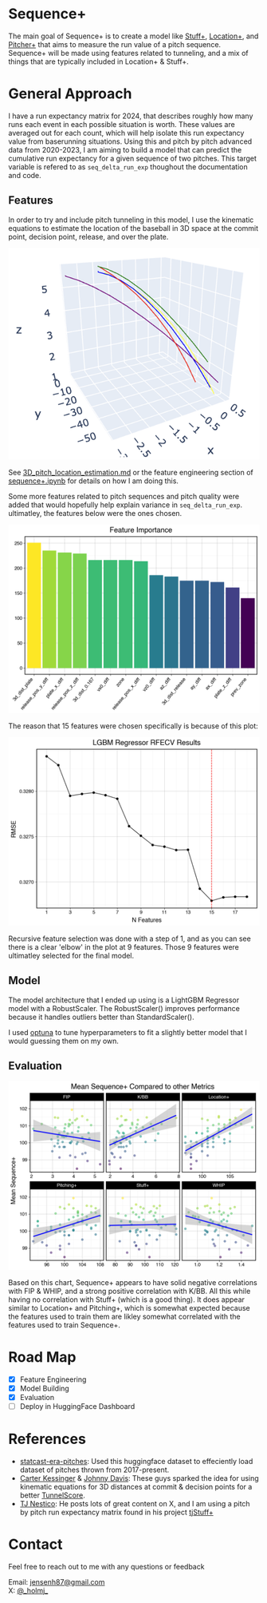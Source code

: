# Sequence+

The main goal of Sequence+ is to create a model like [Stuff+](https://www.google.com/search?client=safari&rls=en&q=stuff%2B&ie=UTF-8&oe=UTF-8), [Location+](https://www.google.com/search?client=safari&rls=en&q=stuff%2B&ie=UTF-8&oe=UTF-8), and [Pitcher+](https://www.google.com/search?client=safari&rls=en&q=stuff%2B&ie=UTF-8&oe=UTF-8) that aims to measure the run value of a pitch sequence. Sequence+ will be made using features related to tunneling, and a mix of things that are typically included in Location+ & Stuff+.

# General Approach

I have a run expectancy matrix for 2024, that describes roughly how many runs each event in each possible situation is worth. These values are averaged out for each count, which will help isolate this run expectancy value from baserunning situations. Using this and pitch by pitch advanced data from 2020-2023, I am aiming to build a model that can predict the cumulative run expectancy for a given sequence of two pitches. This target variable is refered to as `seq_delta_run_exp` thoughout the documentation and code. 

## Features

In order to try and include pitch tunneling in this model, I use the kinematic equations to estimate the location of the baseball in 3D space at the commit point, decision point, release, and over the plate.

![Yu Darvish Sample](./plots/darvish_samples.png)

See [3D_pitch_location_estimation.md](./docs/3D_pitch_location_estimation.md) or the feature engineering section of [sequence+.ipynb](./notebooks/sequence+.ipynb) for details on how I am doing this.

Some more features related to pitch sequences and pitch quality were added that would hopefully help explain variance in `seq_delta_run_exp`. ultimatley, the features below were the ones chosen.

![Feature Importances](plots/feature_importance.png)

The reason that 15 features were chosen specifically is because of this plot:

![RFECV REsults](plots/rfecv_results.png)

Recursive feature selection was done with a step of 1, and as you can see there is a clear 'elbow' in the plot at 9 features. Those 9 features were ultimatley selected for the final model.

## Model

The model architecture that I ended up using is a LightGBM Regressor model with a RobustScaler. The RobustScaler() improves performance because it handles outliers better than StandardScaler().  

I used [optuna](https://optuna.org) to tune hyperparameters to fit a slightly better model that I would guessing them on my own. 

## Evaluation

![Evaluation](./plots/sequence+eval.png)

Based on this chart, Sequence+ appears to have solid negative correlations with FIP & WHIP, and a strong positive correlation with K/BB. All this while having no correlation with Stuff+ (which is a good thing). It does appear similar to Location+ and Pitching+, which is somewhat expected because the features used to train them are likley somewhat correlated with the features used to train Sequence+.

# Road Map

- [x] Feature Engineering
- [x] Model Building
- [x] Evaluation
- [ ] Deploy in HuggingFace Dashboard

# References

- [statcast-era-pitches](https://huggingface.co/datasets/Jensen-holm/statcast-era-pitches): Used this huggingface dataset to effeciently load dataset of pitches thrown from 2017-present.
- [Carter Kessinger](https://x.com/ckessinger44) & [Johnny Davis](https://x.com/Johnny_Davis12): These guys sparked the idea for using kinematic equations for 3D distances at commit & decision points for a better [TunnelScore]().
- [TJ Nestico](https://x.com/TJStats): He posts lots of great content on X, and I am using a pitch by pitch run expectancy matrix found in his project [tjStuff+](https://github.com/tnestico/tjstuff_plus)

# Contact

Feel free to reach out to me with any questions or feedback 

Email: jensenh87@gmail.com <br>
X: [@\_holmj\_](https://x.com/_holmj_)
